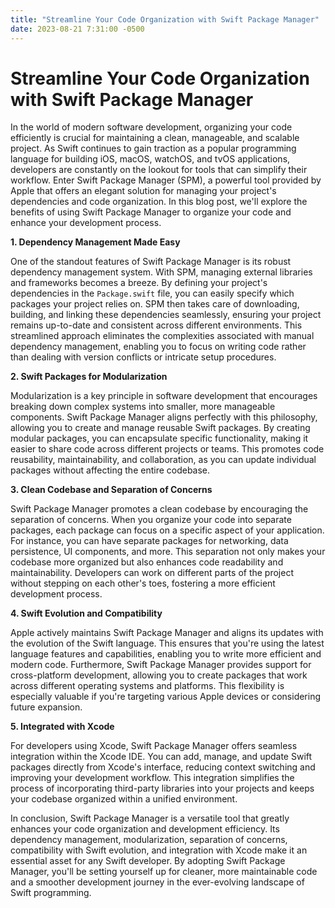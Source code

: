 ```yaml
---
title: "Streamline Your Code Organization with Swift Package Manager"
date: 2023-08-21 7:31:00 -0500
---
```

Streamline Your Code Organization with Swift Package Manager
==============

In the world of modern software development, organizing your code efficiently is crucial for maintaining a clean, manageable, and scalable project. As Swift continues to gain traction as a popular programming language for building iOS, macOS, watchOS, and tvOS applications, developers are constantly on the lookout for tools that can simplify their workflow. Enter Swift Package Manager (SPM), a powerful tool provided by Apple that offers an elegant solution for managing your project's dependencies and code organization. In this blog post, we'll explore the benefits of using Swift Package Manager to organize your code and enhance your development process.

**1. Dependency Management Made Easy**

One of the standout features of Swift Package Manager is its robust dependency management system. With SPM, managing external libraries and frameworks becomes a breeze. By defining your project's dependencies in the `Package.swift` file, you can easily specify which packages your project relies on. SPM then takes care of downloading, building, and linking these dependencies seamlessly, ensuring your project remains up-to-date and consistent across different environments. This streamlined approach eliminates the complexities associated with manual dependency management, enabling you to focus on writing code rather than dealing with version conflicts or intricate setup procedures.

**2. Swift Packages for Modularization**

Modularization is a key principle in software development that encourages breaking down complex systems into smaller, more manageable components. Swift Package Manager aligns perfectly with this philosophy, allowing you to create and manage reusable Swift packages. By creating modular packages, you can encapsulate specific functionality, making it easier to share code across different projects or teams. This promotes code reusability, maintainability, and collaboration, as you can update individual packages without affecting the entire codebase.

**3. Clean Codebase and Separation of Concerns**

Swift Package Manager promotes a clean codebase by encouraging the separation of concerns. When you organize your code into separate packages, each package can focus on a specific aspect of your application. For instance, you can have separate packages for networking, data persistence, UI components, and more. This separation not only makes your codebase more organized but also enhances code readability and maintainability. Developers can work on different parts of the project without stepping on each other's toes, fostering a more efficient development process.

**4. Swift Evolution and Compatibility**

Apple actively maintains Swift Package Manager and aligns its updates with the evolution of the Swift language. This ensures that you're using the latest language features and capabilities, enabling you to write more efficient and modern code. Furthermore, Swift Package Manager provides support for cross-platform development, allowing you to create packages that work across different operating systems and platforms. This flexibility is especially valuable if you're targeting various Apple devices or considering future expansion.

**5. Integrated with Xcode**

For developers using Xcode, Swift Package Manager offers seamless integration within the Xcode IDE. You can add, manage, and update Swift packages directly from Xcode's interface, reducing context switching and improving your development workflow. This integration simplifies the process of incorporating third-party libraries into your projects and keeps your codebase organized within a unified environment.

In conclusion, Swift Package Manager is a versatile tool that greatly enhances your code organization and development efficiency. Its dependency management, modularization, separation of concerns, compatibility with Swift evolution, and integration with Xcode make it an essential asset for any Swift developer. By adopting Swift Package Manager, you'll be setting yourself up for cleaner, more maintainable code and a smoother development journey in the ever-evolving landscape of Swift programming.
